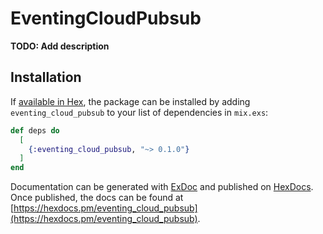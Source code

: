 # EventingCloudPubsub

**TODO: Add description**

## Installation

If [available in Hex](https://hex.pm/docs/publish), the package can be installed
by adding `eventing_cloud_pubsub` to your list of dependencies in `mix.exs`:

```elixir
def deps do
  [
    {:eventing_cloud_pubsub, "~> 0.1.0"}
  ]
end
```

Documentation can be generated with [ExDoc](https://github.com/elixir-lang/ex_doc)
and published on [HexDocs](https://hexdocs.pm). Once published, the docs can
be found at [https://hexdocs.pm/eventing_cloud_pubsub](https://hexdocs.pm/eventing_cloud_pubsub).

